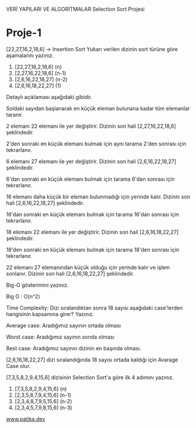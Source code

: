 VERİ YAPILARI VE ALGORİTMALAR
Selection Sort Projesi
# Proje-1
[22,27,16,2,18,6] -> Insertion Sort
Yukarı verilen dizinin sort türüne göre aşamalarını yazınız. 
1. [22,27,16,2,18,6]		(n)
2. [2,27,16,22,18,6]		(n-1)
3. [2,6,16,22,18,27]		(n-2)
4. [2,6,16,18,22,27]		(1)

Detaylı açıklaması aşağıdaki gibidir.

Soldaki sayıdan başlanarak en küçük eleman bulunana kadar tüm elemanlar taranır. 

2 elemanı 22 elemanı ile yer değiştirir.  Dizinin son hali [2,27,16,22,18,6] şeklindedir.

2'den sonraki en küçük elemanı bulmak için aynı tarama 2'den sonrası için tekrarlanır.

6 elemanı 27 elemanı ile yer değiştirir. Dizinin son hali [2,6,16,22,18,27] şeklindedir.

6'dan sonraki en küçük elemanı bulmak için tarama 6'dan sonrası için tekrarlanır.

16 elemanı daha küçük bir eleman bulunmadığı için yerinde kalır. Dizinin son hali [2,6,16,22,18,27] şeklindedir.

16'dan sonraki en küçük elemanı bulmak için tarama 16'dan sonrası için tekrarlanır.

18 elemanı 22 elemanı ile yer değiştirir. Dizinin son hali [2,6,16,18,22,27] şeklindedir.

18'den sonraki en küçük elemanı bulmak için tarama 18'den sonrası için tekrarlanır.

22 elemanı 27 elemanından küçük olduğu için yerinde kalır ve işlem sonlanır. Dizinin son hali [2,6,16,18,22,27] şeklindedir.

Big-O gösterimini yazınız.

Big O : O(n^2)

Time Complexity: Dizi sıralandıktan sonra 18 sayısı aşağıdaki case'lerden hangisinin kapsamına girer? Yazınız.

Average case: Aradığımız sayının ortada olması

Worst case: Aradığımız sayının sonda olması

Best case: Aradığımız sayının dizinin en başında olması.

[2,6,16,18,22,27] dizi sıralandığında 18 sayısı ortada kaldığı için Avarage Case olur.

[7,3,5,8,2,9,4,15,6] dizisinin Selection Sort'a göre ilk 4 adımını yazınız.

1. [7,3,5,8,2,9,4,15,6]		(n)
2. [2,3,5,8,7,9,4,15,6]		(n-1)
3. [2,3,4,8,7,9,5,15,6]		(n-2)
4. [2,3,4,5,7,9,8,15,6]		(n-3)

www.patika.dev
